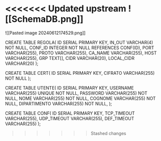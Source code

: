 <<<<<<< Updated upstream
![[SchemaDB.png]]
=======
![[Pasted image 20240612174529.png]]

CREATE TABLE REGOLA(
ID SERIAL PRIMARY KEY,
IN_OUT VARCHAR(4) NOT NULL,
CONF_ID INTEGER NOT NULL REFERENCES CONF(ID),
PORT VARCHAR(255),
PROTO VARCHAR(255),
CA_NAME VARCHAR(255),
HOST VARCHAR(255),
GRP TEXT[],
CIDR VARCHAR(20),
LOCAL_CIDR VARCHAR(20)
);

CREATE TABLE CERT(
ID SERIAL PRIMARY KEY,
CIFRATO VARCHAR(255) NOT NULL
);

CREATE TABLE UTENTE(
ID SERIAL PRIMARY KEY,
USERNAME VARCHAR(255) UNIQUE NOT NULL,
PASSWORD VARCHAR(255) NOT NULL,
NOME VARCHAR(255) NOT NULL,
COGNOME VARCHAR(255) NOT NULL,
DIPARTIMENTO VARCHAR(255) NOT NULL,
);

CREATE TABLE CONF(
ID SERIAL PRIMARY KEY,
TCP_TIMEOUT VARCHAR(255),
UDP_TIMEOUT VARCHAR(255),
DEF_TIMEOUT VARCHAR(255)
);
>>>>>>> Stashed changes
